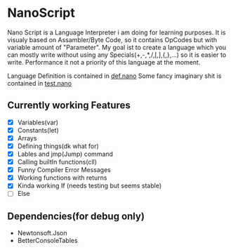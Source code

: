 # NanoScript
 Nano Script is a Language Interpreter i am doing for learning purposes.
 It is visualy based on Assambler/Byte Code, so it contains OpCodes but with variable amount of "Parameter".
 My goal ist to create a language which you can mostly write without using any Specials(+,-,*,/,[,],{,},...) so it is easier to write.
 Performance it not a priority of this language at the moment.

 Language Definition is contained in [def.nano](./Nano/def.nano)
 Some fancy imaginary shit is contained in [test.nano](./Nano/Test.nano)
## Currently working Features
 - [x] Variables(var)
 - [x] Constants(let)
 - [x] Arrays
 - [x] Defining things(dk what for)
 - [x] Lables and jmp(Jump) command
 - [x] Calling builtIn functions(cll)
 - [x] Funny Compiler Error Messages
 - [x] Working functions with returns
 - [x] Kinda working If (needs testing but seems stable)
 - [ ] Else
 
## Dependencies(for debug only)
 + Newtonsoft.Json
 + BetterConsoleTables
